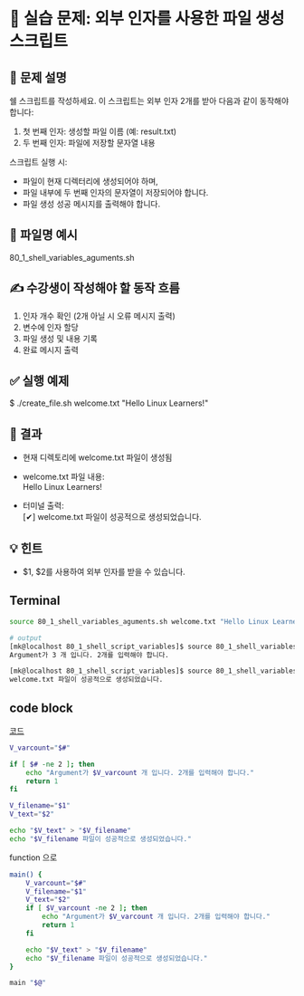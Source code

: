 # 🧪 실습 문제: 외부 인자를 사용한 파일 생성 스크립트

## 📘 문제 설명

쉘 스크립트를 작성하세요. 이 스크립트는 외부 인자 2개를 받아 다음과 같이 동작해야 합니다:

1. 첫 번째 인자: 생성할 파일 이름 (예: result.txt)  
2. 두 번째 인자: 파일에 저장할 문자열 내용  

스크립트 실행 시:

- 파일이 현재 디렉터리에 생성되어야 하며,  
- 파일 내부에 두 번째 인자의 문자열이 저장되어야 합니다.  
- 파일 생성 성공 메시지를 출력해야 합니다.  


## 📄 파일명 예시

80_1_shell_variables_aguments.sh


## ✍️ 수강생이 작성해야 할 동작 흐름

1. 인자 개수 확인 (2개 아닐 시 오류 메시지 출력)  
2. 변수에 인자 할당  
3. 파일 생성 및 내용 기록  
4. 완료 메시지 출력  

## ✅ 실행 예제

$ ./create_file.sh welcome.txt "Hello Linux Learners!"

## 📂 결과

- 현재 디렉토리에 welcome.txt 파일이 생성됨  
- welcome.txt 파일 내용:  
    Hello Linux Learners!

- 터미널 출력:  
    [✔] welcome.txt 파일이 성공적으로 생성되었습니다.

## 💡 힌트

- $1, $2를 사용하여 외부 인자를 받을 수 있습니다.

## Terminal

```bash
source 80_1_shell_variables_aguments.sh welcome.txt "Hello Linux Learners!"

# output
[mk@localhost 80_1_shell_script_variables]$ source 80_1_shell_variables_aguments.sh welcome.txt "Hello Linux Learners!" arguments
Argument가 3 개 입니다. 2개를 입력해야 합니다.

[mk@localhost 80_1_shell_script_variables]$ source 80_1_shell_variables_aguments.sh welcome.txt "Hello Linux Learners!"
welcome.txt 파일이 성공적으로 생성되었습니다.
```

## code block

[코드](/codes/quests/files/80_1_shell_variables_aguments.sh)

```bash
V_varcount="$#"

if [ $# -ne 2 ]; then
    echo "Argument가 $V_varcount 개 입니다. 2개를 입력해야 합니다."
    return 1
fi

V_filename="$1"
V_text="$2"

echo "$V_text" > "$V_filename"
echo "$V_filename 파일이 성공적으로 생성되었습니다."
```

function 으로
```bash
main() {
    V_varcount="$#"
    V_filename="$1"
    V_text="$2"
    if [ $V_varcount -ne 2 ]; then
        echo "Argument가 $V_varcount 개 입니다. 2개를 입력해야 합니다."
        return 1
    fi

    echo "$V_text" > "$V_filename"
    echo "$V_filename 파일이 성공적으로 생성되었습니다."
}

main "$@"
```